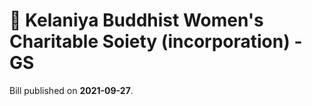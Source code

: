# 📄  Kelaniya Buddhist Women's Charitable Soiety (incorporation) - GS

Bill published on **2021-09-27**.
